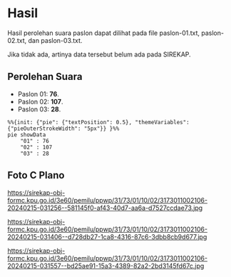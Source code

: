 # Hasil

Hasil perolehan suara paslon dapat dilihat pada file paslon-01.txt, paslon-02.txt, dan paslon-03.txt.

Jika tidak ada, artinya data tersebut belum ada pada SIREKAP.

## Perolehan Suara

 * Paslon 01: **76**.
 * Paslon 02: **107**.
 * Paslon 03: **28**.

```mermaid
%%{init: {"pie": {"textPosition": 0.5}, "themeVariables": {"pieOuterStrokeWidth": "5px"}} }%%
pie showData
    "01" : 76
    "02" : 107
    "03" : 28
```
## Foto C Plano

https://sirekap-obj-formc.kpu.go.id/3e60/pemilu/ppwp/31/73/01/10/02/3173011002106-20240215-031256--581145f0-af43-40d7-aa6a-d7527ccdae73.jpg

https://sirekap-obj-formc.kpu.go.id/3e60/pemilu/ppwp/31/73/01/10/02/3173011002106-20240215-031406--d728db27-1ca8-4316-87c6-3dbb8cb9d677.jpg

https://sirekap-obj-formc.kpu.go.id/3e60/pemilu/ppwp/31/73/01/10/02/3173011002106-20240215-031557--bd25ae91-15a3-4389-82a2-2bd3145fd67c.jpg
